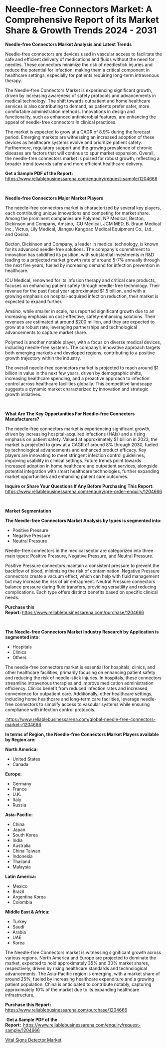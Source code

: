 <p><h1>Needle-free Connectors Market: A Comprehensive Report of its Market Share & Growth Trends 2024 - 2031</h1></p><p><strong>Needle-free Connectors Market Analysis and Latest Trends</strong></p>
<p><p>Needle-free connectors are devices used in vascular access to facilitate the safe and efficient delivery of medications and fluids without the need for needles. These connectors minimize the risk of needlestick injuries and reduce the potential for infection, making them a critical component in healthcare settings, especially for patients requiring long-term intravenous therapy. </p><p>The Needle-free Connectors Market is experiencing significant growth, driven by increasing awareness of safety protocols and advancements in medical technology. The shift towards outpatient and home healthcare services is also contributing to demand, as patients prefer safer, more comfortable administration methods. Innovations in design and functionality, such as enhanced antimicrobial features, are enhancing the appeal of needle-free connectors in clinical practices.</p><p>The market is expected to grow at a CAGR of 8.9% during the forecast period. Emerging markets are witnessing an increased adoption of these devices as healthcare systems evolve and prioritize patient safety. Furthermore, regulatory support and the growing prevalence of chronic diseases are factors that will continue to spur market expansion. Overall, the needle-free connectors market is poised for robust growth, reflecting a broader trend towards safer and more efficient healthcare delivery.</p></p>
<p><strong>Get a Sample PDF of the Report:&nbsp;</strong> <a href="https://www.reliablebusinessarena.com/enquiry/request-sample/1204666?utm_campaign=1891&utm_medium=2&utm_source=Github&utm_content=ia&utm_term=31122024&utm_id=needle-free-connectors">https://www.reliablebusinessarena.com/enquiry/request-sample/1204666</a></p>
<p>&nbsp;</p>
<p><strong>Needle-free Connectors Major Market Players</strong></p>
<p><p>The needle-free connectors market is characterized by several key players, each contributing unique innovations and competing for market share. Among the prominent companies are Polymed, NP Medical, Becton, Dickinson and Company, Amsino, ICU Medical, JCM MED, B. Braun Medical Inc., Victus, Lily Medical, Jiangsu Kangbao Medical Equipment Co., Ltd., and Qosina.</p><p>Becton, Dickinson and Company, a leader in medical technology, is known for its advanced needle-free solutions. The company's commitment to innovation has solidified its position, with substantial investments in R&D leading to a projected market growth rate of around 5-7% annually through the next five years, fueled by increasing demand for infection prevention in healthcare.</p><p>ICU Medical, renowned for its infusion therapy and critical care products, focuses on enhancing patient safety through needle-free technology. Their revenue for the past fiscal year approximated $1.5 billion, and with a growing emphasis on hospital-acquired infection reduction, their market is expected to expand further.</p><p>Amsino, while smaller in scale, has reported significant growth due to an increasing emphasis on cost-effective, safety-enhancing solutions. Their revenues are estimated at around $200 million, and they are expected to grow at a robust rate, leveraging partnerships and technological advancements to capture market share.</p><p>Polymed is another notable player, with a focus on diverse medical devices, including needle-free systems. The company’s innovative approach targets both emerging markets and developed regions, contributing to a positive growth trajectory within the industry.</p><p>The overall needle-free connectors market is projected to reach around $1 billion in value in the next few years, driven by demographic shifts, increasing healthcare spending, and a proactive approach to infection control across healthcare facilities globally. This competitive landscape suggests a dynamic market characterized by innovation and strategic growth initiatives.</p></p>
<p>&nbsp;</p>
<p><strong>What Are The Key Opportunities For Needle-free Connectors Manufacturers?</strong></p>
<p><p>The needle-free connectors market is experiencing significant growth, driven by increasing hospital-acquired infections (HAIs) and a rising emphasis on patient safety. Valued at approximately $1 billion in 2023, the market is projected to grow at a CAGR of around 8% through 2030, fueled by technological advancements and enhanced product efficacy. Key players are innovating to meet stringent infection control guidelines, improving usability in clinical settings. Future trends point towards increased adoption in home healthcare and outpatient services, alongside potential integration with smart healthcare technologies, further expanding market opportunities and enhancing patient care outcomes.</p></p>
<p><strong>Inquire or Share Your Questions If Any Before Purchasing This Report:</strong> <a href="https://www.reliablebusinessarena.com/enquiry/pre-order-enquiry/1204666?utm_campaign=1891&utm_medium=2&utm_source=Github&utm_content=ia&utm_term=31122024&utm_id=needle-free-connectors">https://www.reliablebusinessarena.com/enquiry/pre-order-enquiry/1204666</a></p>
<p>&nbsp;</p>
<p><strong>Market Segmentation</strong></p>
<p><strong>The Needle-free Connectors Market Analysis by types is segmented into:</strong></p>
<p><ul><li>Positive Pressure</li><li>Negative Pressure</li><li>Neutral Pressure</li></ul></p>
<p><p>Needle-free connectors in the medical sector are categorized into three main types: Positive Pressure, Negative Pressure, and Neutral Pressure. </p><p>Positive Pressure connectors maintain a consistent pressure to prevent the backflow of blood, minimizing the risk of contamination. Negative Pressure connectors create a vacuum effect, which can help with fluid management but may increase the risk of air entrapment. Neutral Pressure connectors balance pressure during fluid transfers, providing versatility and reducing complications. Each type offers distinct benefits based on specific clinical needs.</p></p>
<p><strong>Purchase this Report:&nbsp;</strong><a href="https://www.reliablebusinessarena.com/purchase/1204666?utm_campaign=1891&utm_medium=2&utm_source=Github&utm_content=ia&utm_term=31122024&utm_id=needle-free-connectors">https://www.reliablebusinessarena.com/purchase/1204666</a></p>
<p>&nbsp;</p>
<p><strong>The Needle-free Connectors Market Industry Research by Application is segmented into:</strong></p>
<p><ul><li>Hospitals</li><li>Clinics</li><li>Others</li></ul></p>
<p><p>The needle-free connectors market is essential for hospitals, clinics, and other healthcare facilities, primarily focusing on enhancing patient safety and reducing the risk of needle-stick injuries. In hospitals, these connectors streamline intravenous therapies and improve medication administration efficiency. Clinics benefit from reduced infection rates and increased convenience for outpatient care. Additionally, other healthcare settings, including home healthcare and long-term care facilities, leverage needle-free connectors to simplify access to vascular systems while ensuring compliance with infection control protocols.</p></p>
<p><a href="https://www.reliablebusinessarena.com/global-needle-free-connectors-market-r1204666?utm_campaign=1891&utm_medium=2&utm_source=Github&utm_content=ia&utm_term=31122024&utm_id=needle-free-connectors">&nbsp;https://www.reliablebusinessarena.com/global-needle-free-connectors-market-r1204666</a></p>
<p><strong>In terms of Region, the Needle-free Connectors Market Players available by Region are:</strong></p>
<p>
    <p> <strong> North America: </strong>
        <ul>
            <li>United States</li>
            <li>Canada</li>
        </ul>
        </p> 
    <p> <strong> Europe: </strong>
        <ul>
            <li>Germany</li>
            <li>France</li>
            <li>U.K.</li>
            <li>Italy</li>
            <li>Russia</li>
        </ul>
        </p> 
    <p> <strong> Asia-Pacific: </strong>
        <ul>
            <li>China</li>
            <li>Japan</li>
            <li>South Korea</li>
            <li>India</li>
            <li>Australia</li>
            <li>China Taiwan</li>
            <li>Indonesia</li>
            <li>Thailand</li>
            <li>Malaysia</li>
        </ul>
        </p> 
    <p> <strong> Latin America: </strong>
        <ul>
            <li>Mexico</li>
            <li>Brazil</li>
            <li>Argentina Korea</li>
            <li>Colombia</li>
        </ul>
        </p> 
    <p> <strong> Middle East & Africa: </strong>
        <ul>
            <li>Turkey</li>
            <li>Saudi</li>
            <li>Arabia</li>
            <li>UAE</li>
            <li>Korea</li>
        </ul>
    </p>
    </p>
<p><p>The Needle-free Connectors market is witnessing significant growth across various regions. North America and Europe are projected to dominate the market, expected to hold approximately 35% and 30% market shares, respectively, driven by rising healthcare standards and technological advancements. The Asia-Pacific region is emerging, with a market share of around 25%, fueled by increasing healthcare expenditure and a growing patient population. China is anticipated to contribute notably, capturing approximately 10% of the market due to its expanding healthcare infrastructure.</p></p>
<p><strong>Purchase this Report: </strong><a href="https://www.reliablebusinessarena.com/purchase/1204666?utm_campaign=1891&utm_medium=2&utm_source=Github&utm_content=ia&utm_term=31122024&utm_id=needle-free-connectors">https://www.reliablebusinessarena.com/purchase/1204666</a></p>
<p>&nbsp;<strong>Get a Sample PDF of the Report:&nbsp;&nbsp;</strong><a href="https://www.reliablebusinessarena.com/enquiry/request-sample/1204666?utm_campaign=1891&utm_medium=2&utm_source=Github&utm_content=ia&utm_term=31122024&utm_id=needle-free-connectors">https://www.reliablebusinessarena.com/enquiry/request-sample/1204666</a></p>
<p><strong></strong></p>
<p><p><a href="https://github.com/Krish2023na/Market-Research-Report-List-6/blob/main/vital-signs-detector-market.md?utm_campaign=1891&utm_medium=2&utm_source=Github&utm_content=ia&utm_term=31122024&utm_id=needle-free-connectors">Vital Signs Detector Market</a></p></p>